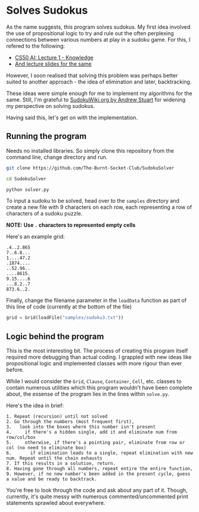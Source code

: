 # Solves Sudokus

As the name suggests, this program solves sudokus.
My first idea involved the use of propositional logic to try and rule out the often perplexing connections between various numbers at play in a sudoku game. For this, I refered to the following:

- [CS50 AI: Lecture 1 - Knowledge](https://www.youtube.com/watch?v=HWQLez87vqM)
- [And lecture slides for the same](https://cdn.cs50.net/ai/2020/spring/lectures/1/lecture1.pdf)

However, I soon realised that solving this problem was perhaps better suited to another approach - the idea of elimination and later, backtracking.

These ideas were simple enough for me to implement my algorithms for the same. Still, I'm grateful to [SudokuWiki.org by Andrew Stuart](https://www.sudokuwiki.org/sudoku.htm) for widening my perspective on solving sudokus.

Having said this, let's get on with the implementation.

## Running the program

Needs no installed libraries. So simply clone this repository from the command line, change directory and run.

```bash
git clone https://github.com/The-Burnt-Socket-Club/SudokuSolver

cd SudokuSolver

python solver.py
```

To input a sudoku to be solved, head over to the `samples` directory and create a new file with 9 characters on each row, each representing a row of characters of a sudoku puzzle.

**NOTE: Use `.` characters to represented empty cells**

Here's an example grid:

```
.4..2.865
7..6.8...
1....47.2
.1874....
..52.96..
....8615.
9.15....6
...8.2..7
873.6..2.
```

Finally, change the filename parameter in the `loadData` function as part of this line of code (currently at the bottom of the file)

```python
grid = Grid(loadFile("samples/sudoku3.txt"))
```


## Logic behind the program

This is the most interesting bit. The process of creating this program itself required more debugging than actual coding. I grappled with new ideas like propositional logic and implemented classes with more rigour than ever before.

While I would consider the `Grid`, `Clause`, `Container`, `Cell`, etc. classes to contain numerous utilities which this program wouldn't have been complete about, the essense of the program lies in the lines within `solve.py`.

Here's the idea in brief:


```
1. Repeat (recursion) until not solved
2. Go through the numbers (most frequent first),
3.   look into the boxes where this number isn't present
4.     if there's a hidden single, add it and eliminate num from row/col/box
5.     otherwise, if there's a pointing pair, eliminate from row or col (no need to eliminate box)
6.       if elimination leads to a single, repeat elimination with new num. Repeat until the chain exhausts
7. If this results in a solution, return.
8. Having gone through all numbers, repeat entire the entire function,
9. However, if no new number's been added in the present cycle, guess a value and be ready to backtrack.
```


You're free to look through the code and ask about any part of it. Though, currently, it's quite messy with numerous commented/uncommented print statements sprawled about everywhere.

